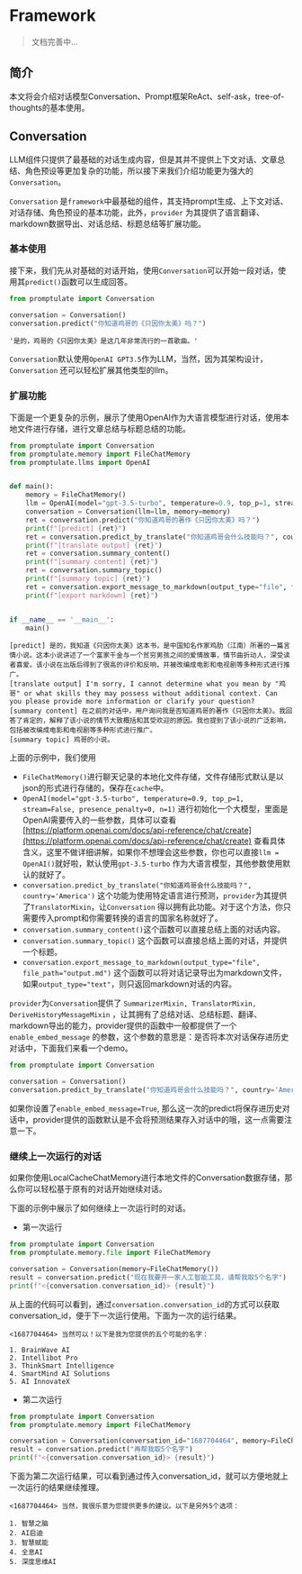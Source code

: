 # Framework

> 文档完善中...

## 简介

本文将会介绍对话模型Conversation、Prompt框架ReAct、self-ask，tree-of-thoughts的基本使用。

## Conversation

LLM组件只提供了最基础的对话生成内容，但是其并不提供上下文对话、文章总结、角色预设等更加复杂的功能，所以接下来我们介绍功能更为强大的`Conversation`。

`Conversation` 是`framework`中最基础的组件，其支持prompt生成、上下文对话、对话存储、角色预设的基本功能，此外，`provider`
为其提供了语言翻译、markdown数据导出、对话总结、标题总结等扩展功能。

### 基本使用

接下来，我们先从对基础的对话开始，使用`Conversation`可以开始一段对话，使用其`predict()`函数可以生成回答。

```python
from promptulate import Conversation

conversation = Conversation()
conversation.predict("你知道鸡哥的《只因你太美》吗？")
```

```text
'是的，鸡哥的《只因你太美》是这几年非常流行的一首歌曲。'
```

`Conversation`默认使用`OpenAI GPT3.5`作为LLM，当然，因为其架构设计，`Conversation`
还可以轻松扩展其他类型的llm。

### 扩展功能

下面是一个更复杂的示例，展示了使用OpenAI作为大语言模型进行对话，使用本地文件进行存储，进行文章总结与标题总结的功能。

```python
from promptulate import Conversation
from promptulate.memory import FileChatMemory
from promptulate.llms import OpenAI


def main():
    memory = FileChatMemory()
    llm = OpenAI(model="gpt-3.5-turbo", temperature=0.9, top_p=1, stream=False, presence_penalty=0, n=1)
    conversation = Conversation(llm=llm, memory=memory)
    ret = conversation.predict("你知道鸡哥的著作《只因你太美》吗？")
    print(f"[predict] {ret}")
    ret = conversation.predict_by_translate("你知道鸡哥会什么技能吗？", country='America')
    print(f"[translate output] {ret}")
    ret = conversation.summary_content()
    print(f"[summary content] {ret}")
    ret = conversation.summary_topic()
    print(f"[summary topic] {ret}")
    ret = conversation.export_message_to_markdown(output_type="file", file_path="output.md")
    print(f"[export markdown] {ret}")


if __name__ == '__main__':
    main()

```

```text
[predict] 是的，我知道《只因你太美》这本书，是中国知名作家鸡肋（江南）所著的一篇言情小说。这本小说讲述了一个富家千金与一个贫穷男孩之间的爱情故事，情节曲折动人，深受读者喜爱。该小说在出版后得到了很高的评价和反响，并被改编成电影和电视剧等多种形式进行推广。
[translate output] I'm sorry, I cannot determine what you mean by "鸡哥" or what skills they may possess without additional context. Can you please provide more information or clarify your question?
[summary content] 在之前的对话中，用户询问我是否知道鸡哥的著作《只因你太美》。我回答了肯定的，解释了该小说的情节大致概括和其受欢迎的原因。我也提到了该小说的广泛影响，包括被改编成电影和电视剧等多种形式进行推广。
[summary topic] 鸡哥的小说。
```

上面的示例中，我们使用

- `FileChatMemory()`进行聊天记录的本地化文件存储，文件存储形式默认是以json的形式进行存储的，保存在`cache`中。
- `OpenAI(model="gpt-3.5-turbo", temperature=0.9, top_p=1, stream=False, presence_penalty=0, n=1)`
  进行初始化一个大模型，里面是OpenAI需要传入的一些参数，具体可以查看[https://platform.openai.com/docs/api-reference/chat/create](https://platform.openai.com/docs/api-reference/chat/create)
  查看具体含义，这里不做详细讲解，如果你不想理会这些参数，你也可以直接`llm = OpenAI()`就好啦，默认使用`gpt-3.5-turbo`
  作为大语言模型，其他参数使用默认的就好了。
- `conversation.predict_by_translate("你知道鸡哥会什么技能吗？", country='America')`
  这个功能为使用特定语言进行预测，`provider`为其提供了`TranslatorMixin`，让`Conversation`
  得以拥有此功能。对于这个方法，你只需要传入prompt和你需要转换的语言的国家名称就好了。
- `conversation.summary_content()`这个函数可以直接总结上面的对话内容。
- `conversation.summary_topic()` 这个函数可以直接总结上面的对话，并提供一个标题。
- `conversation.export_message_to_markdown(output_type="file", file_path="output.md")`
  这个函数可以将对话记录导出为markdown文件，如果`output_type="text"`，则只返回markdown对话的内容。

`provider`为`Conversation`提供了 `SummarizerMixin, TranslatorMixin, DeriveHistoryMessageMixin`
，让其拥有了总结对话、总结标题、翻译、markdown导出的能力，provider提供的函数中一般都提供了一个`enable_embed_message`
的参数，这个参数的意思是：是否将本次对话保存进历史对话中，下面我们来看一个demo。

```python
from promptulate import Conversation

conversation = Conversation()
conversation.predict_by_translate("你知道鸡哥会什么技能吗？", country='America', enable_embed_message=True)
```

如果你设置了`enable_embed_message=True`, 那么这一次的predict将保存进历史对话中，provider提供的函数默认是不会将预测结果存入对话中的哦，这一点需要注意一下。

### 继续上一次运行的对话

如果你使用LocalCacheChatMemory进行本地文件的Conversation数据存储，那么你可以轻松基于原有的对话开始继续对话。

下面的示例中展示了如何继续上一次运行时的对话。

- 第一次运行

```python
from promptulate import Conversation
from promptulate.memory.file import FileChatMemory

conversation = Conversation(memory=FileChatMemory())
result = conversation.predict("现在我要开一家人工智能工具，请帮我取5个名字")
print(f"<{conversation.conversation_id}> {result}")
```

从上面的代码可以看到，通过`conversation.conversation_id`的方式可以获取conversation_id，便于下一次运行使用。下面为一次的运行结果。

```text
<1687704464> 当然可以！以下是我为您提供的五个可能的名字：

1. BrainWave AI
2. Intellibot Pro
3. ThinkSmart Intelligence
4. SmartMind AI Solutions
5. AI InnovateX
```

- 第二次运行

```python
from promptulate import Conversation
from promptulate.memory import FileChatMemory

conversation = Conversation(conversation_id="1687704464", memory=FileChatMemory())
result = conversation.predict("再帮我取5个名字")
print(f"<{conversation.conversation_id}> {result}")

```

下面为第二次运行结果，可以看到通过传入conversation_id，就可以方便地就上一次运行的结果继续推理。

```text
<1687704464> 当然，我很乐意为您提供更多的建议。以下是另外5个选项：

1. 智慧之脑
2. AI启迪
3. 智慧赋能
4. 全息AI
5. 深度思维AI
```